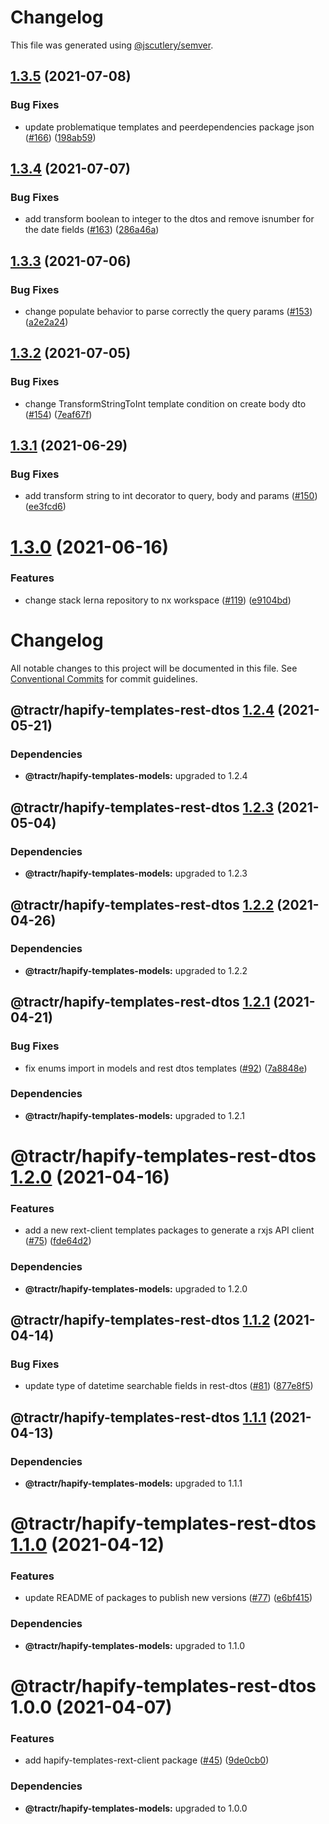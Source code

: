 # Changelog

This file was generated using
[@jscutlery/semver](https://github.com/jscutlery/semver).

## [1.3.5](https://github.com/tractr/stack/compare/hapify-templates-rest-dtos-1.3.4...hapify-templates-rest-dtos-1.3.5) (2021-07-08)

### Bug Fixes

- update problematique templates and peerdependencies package json
  ([#166](https://github.com/tractr/stack/issues/166))
  ([198ab59](https://github.com/tractr/stack/commit/198ab592bd7e73640b583ca38c61f88e4db432f6))

## [1.3.4](https://github.com/tractr/stack/compare/hapify-templates-rest-dtos-1.3.3...hapify-templates-rest-dtos-1.3.4) (2021-07-07)

### Bug Fixes

- add transform boolean to integer to the dtos and remove isnumber for the date
  fields ([#163](https://github.com/tractr/stack/issues/163))
  ([286a46a](https://github.com/tractr/stack/commit/286a46a8d14f3bbd51221bbb4a162a8faf832170))

## [1.3.3](https://github.com/tractr/stack/compare/hapify-templates-rest-dtos-1.3.2...hapify-templates-rest-dtos-1.3.3) (2021-07-06)

### Bug Fixes

- change populate behavior to parse correctly the query params
  ([#153](https://github.com/tractr/stack/issues/153))
  ([a2e2a24](https://github.com/tractr/stack/commit/a2e2a2471291f008c6645035458f8e93a6074074))

## [1.3.2](https://github.com/tractr/stack/compare/hapify-templates-rest-dtos-1.3.1...hapify-templates-rest-dtos-1.3.2) (2021-07-05)

### Bug Fixes

- change TransformStringToInt template condition on create body dto
  ([#154](https://github.com/tractr/stack/issues/154))
  ([7eaf67f](https://github.com/tractr/stack/commit/7eaf67fe89f5397e26efc0db0831267fcecc4a0a))

## [1.3.1](https://github.com/tractr/stack/compare/hapify-templates-rest-dtos-1.3.0...hapify-templates-rest-dtos-1.3.1) (2021-06-29)

### Bug Fixes

- add transform string to int decorator to query, body and params
  ([#150](https://github.com/tractr/stack/issues/150))
  ([ee3fcd6](https://github.com/tractr/stack/commit/ee3fcd68aff87db2c09e77dc7e930f36dcab0a8b))

# [1.3.0](https://github.com/tractr/stack/compare/hapify-templates-rest-dtos-1.2.4...hapify-templates-rest-dtos-1.3.0) (2021-06-16)

### Features

- change stack lerna repository to nx workspace
  ([#119](https://github.com/tractr/stack/issues/119))
  ([e9104bd](https://github.com/tractr/stack/commit/e9104bde081619c0f3752bb9d129e19d1d6bda5d))

# Changelog

All notable changes to this project will be documented in this file. See
[Conventional Commits](https://conventionalcommits.org) for commit guidelines.

## @tractr/hapify-templates-rest-dtos [1.2.4](https://github.com/tractr/stack/compare/@tractr/hapify-templates-rest-dtos@1.2.3...@tractr/hapify-templates-rest-dtos@1.2.4) (2021-05-21)

### Dependencies

- **@tractr/hapify-templates-models:** upgraded to 1.2.4

## @tractr/hapify-templates-rest-dtos [1.2.3](https://github.com/tractr/stack/compare/@tractr/hapify-templates-rest-dtos@1.2.2...@tractr/hapify-templates-rest-dtos@1.2.3) (2021-05-04)

### Dependencies

- **@tractr/hapify-templates-models:** upgraded to 1.2.3

## @tractr/hapify-templates-rest-dtos [1.2.2](https://github.com/tractr/stack/compare/@tractr/hapify-templates-rest-dtos@1.2.1...@tractr/hapify-templates-rest-dtos@1.2.2) (2021-04-26)

### Dependencies

- **@tractr/hapify-templates-models:** upgraded to 1.2.2

## @tractr/hapify-templates-rest-dtos [1.2.1](https://github.com/tractr/stack/compare/@tractr/hapify-templates-rest-dtos@1.2.0...@tractr/hapify-templates-rest-dtos@1.2.1) (2021-04-21)

### Bug Fixes

- fix enums import in models and rest dtos templates
  ([#92](https://github.com/tractr/stack/issues/92))
  ([7a8848e](https://github.com/tractr/stack/commit/7a8848ee89784f294dfe3ab7826acb7644687a3c))

### Dependencies

- **@tractr/hapify-templates-models:** upgraded to 1.2.1

# @tractr/hapify-templates-rest-dtos [1.2.0](https://github.com/tractr/stack/compare/@tractr/hapify-templates-rest-dtos@1.1.2...@tractr/hapify-templates-rest-dtos@1.2.0) (2021-04-16)

### Features

- add a new rext-client templates packages to generate a rxjs API client
  ([#75](https://github.com/tractr/stack/issues/75))
  ([fde64d2](https://github.com/tractr/stack/commit/fde64d22cac2d985b3da03a37add56702f50e278))

### Dependencies

- **@tractr/hapify-templates-models:** upgraded to 1.2.0

## @tractr/hapify-templates-rest-dtos [1.1.2](https://github.com/tractr/stack/compare/@tractr/hapify-templates-rest-dtos@1.1.1...@tractr/hapify-templates-rest-dtos@1.1.2) (2021-04-14)

### Bug Fixes

- update type of datetime searchable fields in rest-dtos
  ([#81](https://github.com/tractr/stack/issues/81))
  ([877e8f5](https://github.com/tractr/stack/commit/877e8f5c57b8a8fea7639fdecd05e54c3101e451))

## @tractr/hapify-templates-rest-dtos [1.1.1](https://github.com/tractr/stack/compare/@tractr/hapify-templates-rest-dtos@1.1.0...@tractr/hapify-templates-rest-dtos@1.1.1) (2021-04-13)

### Dependencies

- **@tractr/hapify-templates-models:** upgraded to 1.1.1

# @tractr/hapify-templates-rest-dtos [1.1.0](https://github.com/tractr/stack/compare/@tractr/hapify-templates-rest-dtos@1.0.0...@tractr/hapify-templates-rest-dtos@1.1.0) (2021-04-12)

### Features

- update README of packages to publish new versions
  ([#77](https://github.com/tractr/stack/issues/77))
  ([e6bf415](https://github.com/tractr/stack/commit/e6bf415af3fe5588c15577f047a6262f81c1564f))

### Dependencies

- **@tractr/hapify-templates-models:** upgraded to 1.1.0

# @tractr/hapify-templates-rest-dtos 1.0.0 (2021-04-07)

### Features

- add hapify-templates-rext-client package
  ([#45](https://github.com/tractr/stack/issues/45))
  ([9de0cb0](https://github.com/tractr/stack/commit/9de0cb0a79256d1b3dc258cf5c121e211687174c))

### Dependencies

- **@tractr/hapify-templates-models:** upgraded to 1.0.0
